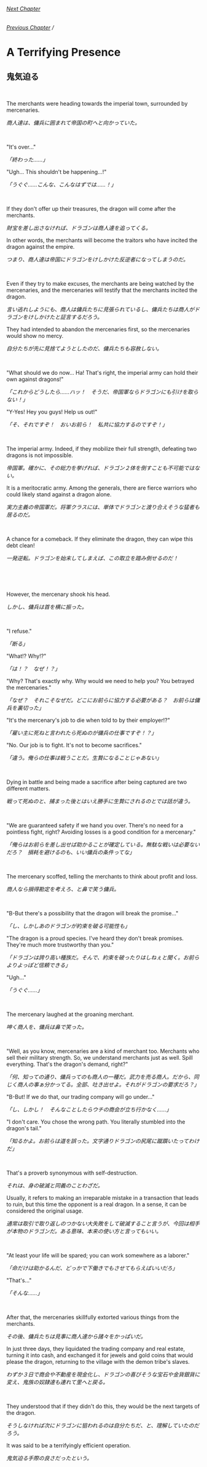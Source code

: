 ###### [Next Chapter](./chapter_0265.md)
###### [Previous Chapter](./chapter_0263.md)&nbsp;/&nbsp;

# A Terrifying Presence

## 鬼気迫る

&nbsp;

The merchants were heading towards the imperial town, surrounded by mercenaries.

*商人達は、傭兵に囲まれて帝国の町へと向かっていた。*

&nbsp;

"It's over..."

*「終わった……」*

"Ugh... This shouldn't be happening...!"

*「うぐぐ……こんな、こんなはずでは……！」*

&nbsp;

If they don't offer up their treasures, the dragon will come after the merchants.

*財宝を差し出さなければ、ドラゴンは商人達を追ってくる。*

In other words, the merchants will become the traitors who have incited the dragon against the empire.

*つまり、商人達は帝国にドラゴンをけしかけた反逆者になってしまうのだ。*

&nbsp;

Even if they try to make excuses, the merchants are being watched by the mercenaries, and the mercenaries will testify that the merchants incited the dragon.

*言い逃れしようにも、商人は傭兵たちに見張られているし、傭兵たちは商人がドラゴンをけしかけたと証言するだろう。*

They had intended to abandon the mercenaries first, so the mercenaries would show no mercy.

*自分たちが先に見捨てようとしたのだ、傭兵たちも容赦しない。*

&nbsp;

"What should we do now... Ha! That's right, the imperial army can hold their own against dragons!"

*「これからどうしたら……ハッ！　そうだ、帝国軍ならドラゴンにも引けを取らない！」*

"Y-Yes! Hey you guys! Help us out!"

*「そ、それですぞ！　おいお前ら！　私共に協力するのですぞ！」*

&nbsp;

The imperial army. Indeed, if they mobilize their full strength, defeating two dragons is not impossible.

*帝国軍。確かに、その総力を挙げれば、ドラゴン２体を倒すことも不可能ではない。*

It is a meritocratic army. Among the generals, there are fierce warriors who could likely stand against a dragon alone.

*実力主義の帝国軍だ。将軍クラスには、単体でドラゴンと渡り合えそうな猛者も居るのだ。*

&nbsp;

A chance for a comeback. If they eliminate the dragon, they can wipe this debt clean!

*一発逆転。ドラゴンを始末してしまえば、この取立を踏み倒せるのだ！*

&nbsp;

&nbsp;

However, the mercenary shook his head.

*しかし、傭兵は首を横に振った。*

&nbsp;

"I refuse."

*「断る」*

"What!? Why!?"

*「は！？　なぜ！？」*

"Why? That's exactly why. Why would we need to help you? You betrayed the mercenaries."

*「なぜ？　それこそなぜだ。どこにお前らに協力する必要がある？　お前らは傭兵を裏切った」*

"It's the mercenary's job to die when told to by their employer!?"

*「雇い主に死ねと言われたら死ぬのが傭兵の仕事ですぞ！？」*

"No. Our job is to fight. It's not to become sacrifices."

*「違う。俺らの仕事は戦うことだ。生贄になることじゃあない」*

&nbsp;

Dying in battle and being made a sacrifice after being captured are two different matters.

*戦って死ぬのと、捕まった後とはいえ勝手に生贄にされるのとでは話が違う。*

&nbsp;

"We are guaranteed safety if we hand you over. There's no need for a pointless fight, right? Avoiding losses is a good condition for a mercenary."

*「俺らはお前らを差し出せば助かることが確定している。無駄な戦いは必要ないだろ？　損耗を避けるのも、いい傭兵の条件ってな」*

&nbsp;

The mercenary scoffed, telling the merchants to think about profit and loss.

*商人なら損得勘定を考えろ、と鼻で笑う傭兵。*

&nbsp;

"B-But there's a possibility that the dragon will break the promise..."

*「し、しかしあのドラゴンが約束を破る可能性も」*

"The dragon is a proud species. I've heard they don't break promises. They're much more trustworthy than you."

*「ドラゴンは誇り高い種族だ。そんで、約束を破ったりはしねぇと聞く。お前らよりよっぽど信頼できる」*

"Ugh..."

*「うぐぐ……」*

&nbsp;

The mercenary laughed at the groaning merchant.

*呻く商人を、傭兵は鼻で笑った。*

&nbsp;

"Well, as you know, mercenaries are a kind of merchant too. Merchants who sell their military strength. So, we understand merchants just as well. Spill everything. That's the dragon's demand, right?"

*「何、知っての通り、傭兵ってのも商人の一種だ。武力を売る商人。だから、同じく商人の事ぁ分かってる。全部、吐き出せよ。それがドラゴンの要求だろ？」*

"B-But! If we do that, our trading company will go under..."

*「し、しかし！　そんなことしたらウチの商会が立ち行かなく……」*

"I don't care. You chose the wrong path. You literally stumbled into the dragon's tail."

*「知るかよ。お前らは道を誤った。文字通りドラゴンの尻尾に蹴躓いたってわけだ」*

&nbsp;

That's a proverb synonymous with self-destruction.

*それは、身の破滅と同義のことわざだ。*

Usually, it refers to making an irreparable mistake in a transaction that leads to ruin, but this time the opponent is a real dragon. In a sense, it can be considered the original usage.

*通常は取引で取り返しのつかない大失敗をして破滅すること言うが、今回は相手が本物のドラゴンだ。ある意味、本来の使い方と言ってもいい。*

&nbsp;

"At least your life will be spared; you can work somewhere as a laborer."

*「命だけは助かるんだ、どっかで下働きでもさせてもらえばいいだろ」*

"That's..."

*「そんな……」*

&nbsp;

After that, the mercenaries skillfully extorted various things from the merchants.

*その後、傭兵たちは見事に商人達から諸々をかっぱいだ。*

In just three days, they liquidated the trading company and real estate, turning it into cash, and exchanged it for jewels and gold coins that would please the dragon, returning to the village with the demon tribe's slaves.

*わずか３日で商会や不動産を現金化し、ドラゴンの喜びそうな宝石や金貨銀貨に変え、鬼族の奴隷達も連れて里へと戻る。*

&nbsp;

They understood that if they didn't do this, they would be the next targets of the dragon.

*そうしなければ次にドラゴンに狙われるのは自分たちだ、と、理解していたのだろう。*

It was said to be a terrifyingly efficient operation.

*鬼気迫る手際の良さだったという。*

&nbsp;

&nbsp;

&nbsp;

&nbsp;

----------------

The second volume of "Ato Goji" will be released on the 22nd!

*22日にあとごじ2巻発売ですぞ！*

If you're supporting Dia-kun... please make sure to buy it!

*ディア君推すなら…購入してくれよな！*

Huh? Dia-kun is a boy who looks like a girl, so he's not a male? That's true.

*え？　ディア君は男の娘だから雄ではないって？　それはそう。*


---

###### [Next Chapter](./chapter_0265.md)
###### [Previous Chapter](./chapter_0263.md)&nbsp;/&nbsp;
